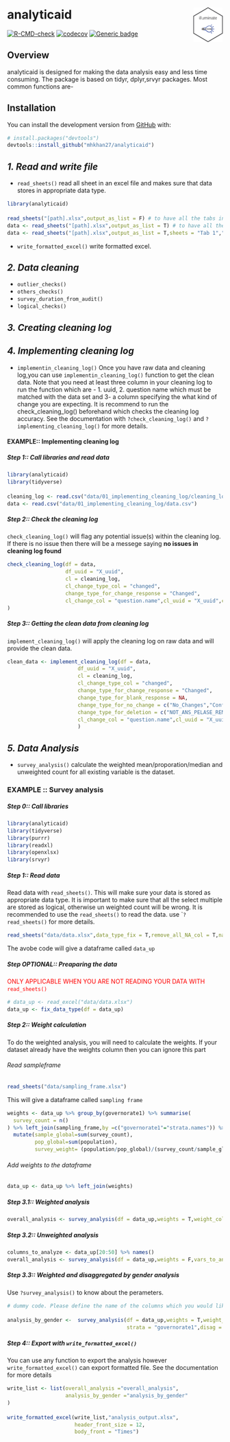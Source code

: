 
# analyticaid <img src='man/figures/analyticaid.png' align="right" height="80.5" />

<!-- badges: start -->

[![R-CMD-check](https://github.com/mhkhan27/analyticaid/actions/workflows/R-CMD-check.yaml/badge.svg)](https://github.com/mhkhan27/analyticaid/actions/workflows/R-CMD-check.yaml)
[![codecov](https://codecov.io/gh/mhkhan27/analyticaid/branch/master/graph/badge.svg?token=99gpTJv9Rz)](https://codecov.io/gh/mhkhan27/analyticaid)
[![Generic
badge](https://img.shields.io/badge/STATUS-UNDER%20DEVELOPMENT-%23007CE0)](https://shields.io/)

<!-- badges: end -->

## Overview

analyticaid is designed for making the data analysis easy and less time
consuming. The package is based on tidyr, dplyr,srvyr packages. Most
common functions are-

## Installation

You can install the development version from
[GitHub](https://github.com/) with:

``` r
# install.packages("devtools")
devtools::install_github("mhkhan27/analyticaid")
```

## ***1. Read and write file***

- `read_sheets()` read all sheet in an excel file and makes sure that
  data stores in appropriate data type.

``` r
library(analyticaid)

read_sheets("[path].xlsx",output_as_list = F) # to have all the tabs in your r environment as individual dataframe. 
data <- read_sheets("[path].xlsx",output_as_list = T) # to have all the tabs in a list 
data <- read_sheets("[path].xlsx",output_as_list = T,sheets = "Tab 1","Tab 2") # to have ONLY `Tab 1` and `Tab 2` in a list 
```

- `write_formatted_excel()` write formatted excel.

## ***2. Data cleaning***

- `outlier_checks()`
- `others_checks()`
- `survey_duration_from_audit()`
- `logical_checks()`

## ***3. Creating cleaning log***

## ***4. Implementing cleaning log***

- `implementin_cleaning_log()` Once you have raw data and cleaning
  log,you can use `implementin_cleaning_log()` function to get the clean
  data. Note that you need at least three column in your cleaning log to
  run the function which are - 1. uuid, 2. question name which must be
  matched with the data set and 3- a column specifying the what kind of
  change you are expecting. It is recommend to run the
  check_cleaning_log() beforehand which checks the cleaning log
  accuracy. See the documentation with `?check_cleaning_log()` and
  `?implementing_cleaning_log()` for more details.

#### EXAMPLE:: Implementing cleaning log

##### Step 1:: Call libraries and read data

``` r
library(analyticaid)
library(tidyverse)

cleaning_log <- read.csv("data/01_implementing_cleaning_log/cleaning_log.csv")
data <- read.csv("data/01_implementing_cleaning_log/data.csv")
```

##### Step 2:: Check the cleaning log

`check_cleaning_log()` will flag any potential issue(s) within the
cleaning log. If there is no issue then there will be a messege saying
**no issues in cleaning log found**

``` r
check_cleaning_log(df = data,
                   df_uuid = "X_uuid",
                   cl = cleaning_log,
                   cl_change_type_col = "changed",
                   change_type_for_change_response = "Changed",
                   cl_change_col = "question.name",cl_uuid = "X_uuid",cl_new_val = "new.value"
)
```

##### Step 3:: Getting the clean data from cleaning log

`implement_cleaning_log()` will apply the cleaning log on raw data and
will provide the clean data.

``` r
clean_data <- implement_cleaning_log(df = data,
                       df_uuid = "X_uuid",
                       cl = cleaning_log,
                       cl_change_type_col = "changed",
                       change_type_for_change_response = "Changed",
                       change_type_for_blank_response = NA,
                       change_type_for_no_change = c("No_Changes","Confirmed"),
                       change_type_for_deletion = c("NOT_ANS_PELASE_REMOVE", "From must be deleted"),
                       cl_change_col = "question.name",cl_uuid = "X_uuid",cl_new_val = "new.value"
                       )
```

## ***5. Data Analysis***

- `survey_analysis()` calculate the weighted mean/proporation/median and
  unweighted count for all existing variable is the dataset.

### EXAMPLE :: Survey analysis

##### Step 0:: Call libraries

``` r
library(analyticaid)
library(tidyverse)
library(purrr)
library(readxl)
library(openxlsx)
library(srvyr)
```

##### Step 1:: Read data

Read data with `read_sheets()`. This will make sure your data is stored
as appropriate data type. It is important to make sure that all the
select multiple are stored as logical, otherwise un weighted count will
be wrong. It is recommended to use the `read_sheets()` to read the data.
use \``?read_sheets()` for more details.

``` r
read_sheets("data/data.xlsx",data_type_fix = T,remove_all_NA_col = T,na_strings = c("NA",""," "))
```

The avobe code will give a dataframe called `data_up`

##### Step OPTIONAL:: Preaparing the data

<span style="color: red;">ONLY APPLICABLE WHEN YOU ARE NOT READING YOUR
DATA WITH `read_sheets()`</span>

``` r
# data_up <- read_excel("data/data.xlsx")
data_up <- fix_data_type(df = data_up)
```

##### Step 2:: Weight calculation

To do the weighted analysis, you will need to calculate the weights. If
your dataset already have the weights column then you can ignore this
part

###### Read sampleframe

``` r
read_sheets("data/sampling_frame.xlsx")
```

This will give a dataframe called `sampling frame`

``` r
weights <- data_up %>% group_by(governorate1) %>% summarise(
  survey_count = n()
) %>% left_join(sampling_frame,by =c("governorate1"="strata.names")) %>% 
  mutate(sample_global=sum(survey_count),
         pop_global=sum(population),
         survey_weight= (population/pop_global)/(survey_count/sample_global)) %>% select(governorate1,survey_weight)
```

###### Add weights to the dataframe

``` r
data_up <- data_up %>% left_join(weights)
```

##### Step 3.1:: Weighted analysis

``` r
overall_analysis <- survey_analysis(df = data_up,weights = T,weight_column = "survey_weight",strata = "governorate1")
```

##### Step 3.2:: Unweighted analysis

``` r
columns_to_analyze <- data_up[20:50] %>% names() 
overall_analysis <- survey_analysis(df = data_up,weights = F,vars_to_analyze = columns_to_analyze )
```

##### Step 3.3:: Weighted and disaggregated by gender analysis

Use `?survey_analysis()` to know about the perameters.

``` r
# dummy code. Please define the name of the columns which you would like to analyze. Default will analyze all the variables exist in the dataset. 

analysis_by_gender <-  survey_analysis(df = data_up,weights = T,weight_column = "survey_weight",vars_to_analyze = columns_to_analyze,
                                       strata = "governorate1",disag = c("va_child_income","gender_speaker"))
```

##### Step 4:: Export with `write_formatted_excel()`

You can use any function to export the analysis however
`write_formatted_excel()` can export formatted file. See the
documentation for more details

``` r
write_list <- list(overall_analysis ="overall_analysis",
                   analysis_by_gender ="analysis_by_gender"
)

write_formatted_excel(write_list,"analysis_output.xlsx",
                      header_front_size = 12,
                      body_front = "Times")
```
